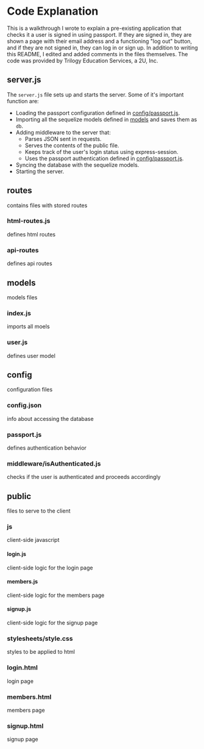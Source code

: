 # Code Explanation
This is a walkthrough I wrote to explain a pre-existing application that checks it a user is signed in using passport. If they are signed in, they are shown a page with their email address and a functioning "log out" button, and if they are not signed in, they can log in or sign up. In addition to writing this README, I edited and added comments in the files themselves. The code was provided by Trilogy Education Services, a 2U, Inc.

## server.js
The `server.js` file sets up and starts the server. Some of it's important function are:

* Loading the passport configuration defined in [config/passport.js](#passport.js).
* Importing all the sequelize models defined in [models](#models) and saves them as `db`.
* Adding middleware to the server that:
    * Parses JSON sent in requests.
    * Serves the contents of the public file.
    * Keeps track of the user's login status using express-session.
    * Uses the passport authentication defined in [config/passport.js](#passport.js).
* Syncing the database with the sequelize models.
* Starting the server.

## routes
contains files with stored routes

### html-routes.js
defines html routes

### api-routes
defines api routes

## models
models files

### index.js
imports all moels

### user.js
defines user model

## config
configuration files

### config.json
info about accessing the database

### passport.js
defines authentication behavior

### middleware/isAuthenticated.js
checks if the user is authenticated and proceeds accordingly

## public
files to serve to the client

### js
client-side javascript

#### login.js
client-side logic for the login page

#### members.js
client-side logic for the members page

#### signup.js
client-side logic for the signup page

### stylesheets/style.css
styles to be applied to html

### login.html
login page

### members.html
members page

### signup.html
signup page